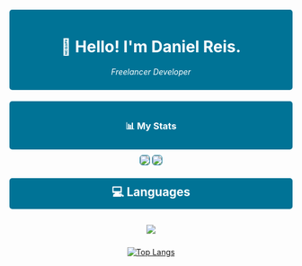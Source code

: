 <div align="center" style="background-color: #007396; padding: 10px; border-radius: 5px; margin-top: 20px;">
  <h1 style="color: white;">👋 Hello! I'm Daniel Reis.</h1>
  <p style="color: white; font-style: italic;"F>Freelancer Developer</p>
</div>

<div align="center" style="background-color: #007396; padding: 10px; border-radius: 5px; margin-top: 20px;">
  <h3 style="color: white;">📊 My Stats</h3>
</div>

<div align="center">
  <img src="https://github-readme-stats.vercel.app/api?username=DevDaaniel&theme=slateorange&hide_border=false&include_all_commits=true&count_private=true" style="border: 1px solid #007396; border-radius: 5px; margin-top: 10px;">
  <img src="https://github-readme-streak-stats.herokuapp.com/?user=DevDaaniel&theme=slateorange&hide_border=false" style="border: 1px solid #007396; border-radius: 5px; margin-top: 10px;">
</div>

<div align="center">
  <h2 style="background-color: #007396; color: white; padding: 10px; border-radius: 5px; margin-top: 20px;">💻 Languages</h2>
</div>

<div align="center">
  <img src="https://img.shields.io/badge/java-%23ED8B00.svg?style=for-the-badge&logo=openjdk&logoColor=white" style="margin: 10px;">
  
  [![Top Langs](https://github-readme-stats.vercel.app/api/top-langs/?username=DevDaaniel&layout=compact)](https://github.com/DevDaaniel)
</div>
